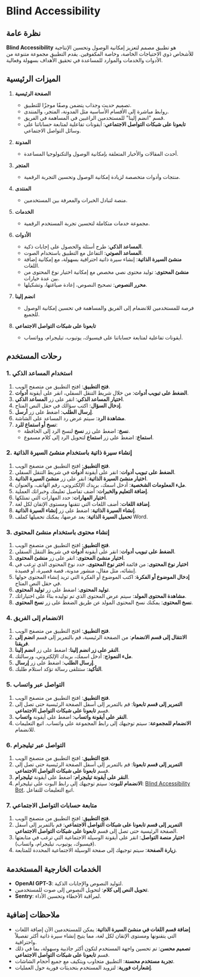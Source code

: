 # Blind Accessibility

## نظرة عامة

**Blind Accessibility** هو تطبيق مصمم لتعزيز إمكانية الوصول وتحسين الإنتاجية للأشخاص ذوي الاحتياجات الخاصة، وخاصة المكفوفين. يقدم التطبيق مجموعة متنوعة من الأدوات والخدمات والموارد للمساعدة في تحقيق الأهداف بسهولة وفعالية.

## الميزات الرئيسية

1. **الصفحة الرئيسية**
   - تصميم حديث وجذاب يتضمن وصفًا موجزًا للتطبيق.
   - روابط مباشرة إلى الأقسام الأساسية مثل المدونة، المتجر، والمنتدى.
   - قسم "انضم إلينا" للمستخدمين الراغبين في المساهمة في الفريق.
   - **تابعونا على شبكات التواصل الاجتماعي**: أيقونات تفاعلية لمتابعة حساباتنا على وسائل التواصل الاجتماعي.

2. **المدونة**
   - أحدث المقالات والأخبار المتعلقة بإمكانية الوصول والتكنولوجيا المساعدة.

3. **المتجر**
   - منتجات وأدوات متخصصة لزيادة إمكانية الوصول وتحسين التجربة الرقمية.

4. **المنتدى**
   - منصة لتبادل الخبرات والمعرفة بين المستخدمين.

5. **الخدمات**
   - مجموعة خدمات متكاملة لتحسين تجربة المستخدم الرقمية.

6. **الأدوات**
   - **المساعد الذكي**: طرح أسئلة والحصول على إجابات ذكية.
   - **المساعد الصوتي**: التفاعل مع التطبيق باستخدام الصوت.
   - **منشئ السيرة الذاتية**: إنشاء سيرة ذاتية احترافية بسهولة، مع إمكانية إضافة اللغات.
   - **منشئ المحتوى**: توليد محتوى نصي مخصص مع إمكانية اختيار نوع المحتوى من بين عدة خيارات.
   - **محرر النصوص**: تصحيح النصوص، إعادة صياغتها، وتشكيلها.

7. **انضم إلينا**
   - فرصة للمستخدمين للانضمام إلى الفريق والمساهمة في تحسين إمكانية الوصول للجميع.

8. **تابعونا على شبكات التواصل الاجتماعي**
   - أيقونات تفاعلية لمتابعة حساباتنا على فيسبوك، يوتيوب، تيليجرام، وواتساب.

## رحلات المستخدم

### 1. استخدام المساعد الذكي

1. **فتح التطبيق**: افتح التطبيق من متصفح الويب.
2. **الضغط على تبويب أدوات**: من خلال شريط التنقل السفلي، انقر على أيقونة **أدوات**.
3. **اختيار المساعد الذكي**: انقر على زر **المساعد الذكي**.
4. **إدخال السؤال**: اكتب سؤالك في حقل النص المتاح.
5. **إرسال الطلب**: اضغط على زر **أرسل**.
6. **مشاهدة الرد**: سيتم عرض رد المساعد على الشاشة.
7. **نسخ أو استماع للرد**:
   - **نسخ**: اضغط على زر **نسخ** لنسخ الرد إلى الحافظة.
   - **استماع**: اضغط على زر **استماع** لتحويل الرد إلى كلام مسموع.

### 2. إنشاء سيرة ذاتية باستخدام منشئ السيرة الذاتية

1. **فتح التطبيق**: افتح التطبيق من متصفح الويب.
2. **الضغط على تبويب أدوات**: انقر على أيقونة **أدوات** في شريط التنقل السفلي.
3. **اختيار منشئ السيرة الذاتية**: انقر على زر **منشئ السيرة الذاتية**.
4. **ملء المعلومات الشخصية**: أدخل اسمك، بريدك الإلكتروني، رقم الهاتف، والعنوان.
5. **إضافة التعليم والخبرات**: أضف تفاصيل تعليمك وخبراتك العملية.
6. **اختيار المهارات**: حدد المهارات التي تمتلكها.
7. **إضافة اللغات**: أضف اللغات التي تتقنها ومستوى الإتقان لكل لغة.
8. **إنشاء السيرة الذاتية**: اضغط على زر **إنشاء السيرة الذاتية**.
9. **تحميل السيرة الذاتية**: بعد عرضها، يمكنك تحميلها كملف Word.

### 3. إنشاء محتوى باستخدام منشئ المحتوى

1. **فتح التطبيق**: افتح التطبيق من متصفح الويب.
2. **الضغط على تبويب أدوات**: انقر على أيقونة **أدوات** في شريط التنقل السفلي.
3. **اختيار منشئ المحتوى**: انقر على زر **منشئ المحتوى**.
4. **اختيار نوع المحتوى**: من قائمة **اختر نوع المحتوى**، حدد نوع المحتوى الذي ترغب في إنشائه، مثل مقال، منشور مدونة، قصة قصيرة، أو قصيدة.
5. **إدخال الموضوع أو الفكرة**: اكتب الموضوع أو الفكرة التي تريد إنشاء المحتوى حولها في حقل النص المتاح.
6. **توليد المحتوى**: اضغط على زر **توليد المحتوى**.
7. **مشاهدة المحتوى المولد**: سيتم عرض المحتوى الذي تم توليده بناءً على اختياراتك.
8. **نسخ المحتوى**: يمكنك نسخ المحتوى المولد عن طريق الضغط على زر **نسخ المحتوى**.

### 4. الانضمام إلى الفريق

1. **فتح التطبيق**: افتح التطبيق من متصفح الويب.
2. **الانتقال إلى قسم الانضمام**: من الصفحة الرئيسية، قم بالتمرير إلى قسم **انضم إلى فريقنا**.
3. **النقر على زر انضم إلينا**: اضغط على زر **انضم إلينا**.
4. **ملء النموذج**: أدخل اسمك، بريدك الإلكتروني، ورسالتك.
5. **إرسال الطلب**: اضغط على زر **إرسال**.
6. **التأكيد**: ستتلقى رسالة تؤكد استلام طلبك.

### 5. التواصل عبر واتساب

1. **فتح التطبيق**: افتح التطبيق من متصفح الويب.
2. **التمرير إلى قسم تابعونا**: قم بالتمرير إلى أسفل الصفحة الرئيسية حتى تصل إلى قسم **تابعونا على شبكات التواصل الاجتماعي**.
3. **النقر على أيقونة واتساب**: اضغط على أيقونة **واتساب**.
4. **الانضمام للمجموعة**: سيتم توجيهك إلى رابط المجموعة على واتساب. اتبع التعليمات للانضمام.

### 6. التواصل عبر تيليجرام

1. **فتح التطبيق**: افتح التطبيق من متصفح الويب.
2. **التمرير إلى قسم تابعونا**: قم بالتمرير إلى أسفل الصفحة الرئيسية حتى تصل إلى قسم **تابعونا على شبكات التواصل الاجتماعي**.
3. **النقر على أيقونة تيليجرام**: اضغط على أيقونة **تيليجرام**.
4. **الانضمام للبوت**: سيتم توجيهك إلى رابط البوت على تيليجرام: [Blind Accessibility Bot](https://t.me/Blindaccessibilitybot). اتبع التعليمات للتفاعل.

### 7. متابعة حسابات التواصل الاجتماعي

1. **فتح التطبيق**: افتح التطبيق من متصفح الويب.
2. **التمرير إلى قسم تابعونا على شبكات التواصل الاجتماعي**: قم بالتمرير إلى أسفل الصفحة الرئيسية حتى تصل إلى قسم **تابعونا على شبكات التواصل الاجتماعي**.
3. **اختيار منصة التواصل**: انقر على أيقونة الوسيلة الاجتماعية التي ترغب في متابعتها (فيسبوك، يوتيوب، تيليجرام، واتساب).
4. **زيارة الصفحة**: سيتم توجيهك إلى صفحة الوسيلة الاجتماعية المحددة للمتابعة.

## الخدمات الخارجية المستخدمة

- **OpenAI GPT-3**: لتوليد النصوص والإجابات الذكية.
- **تحويل النص إلى كلام**: لتحويل النصوص إلى صوت للمستخدمين.
- **Sentry**: لمراقبة الأخطاء وتحسين الأداء.

## ملاحظات إضافية

- **إضافة قسم اللغات في منشئ السيرة الذاتية**: يمكن للمستخدمين الآن إضافة اللغات التي يتقنونها ومستوى الإتقان لكل لغة، مما يتيح إنشاء سيرة ذاتية أكثر تفصيلاً واحترافية.
- **تصميم محسن**: تم تحسين واجهة المستخدم لتكون أكثر جاذبية وسهولة، بما في ذلك قسم **تابعونا على شبكات التواصل الاجتماعي**.
- **تجربة مستخدم محسنة**: التطبيق متجاوب ويتكيف مع جميع أحجام الشاشات.
- **إشعارات فورية**: لتزويد المستخدم بتحديثات فورية حول العمليات.